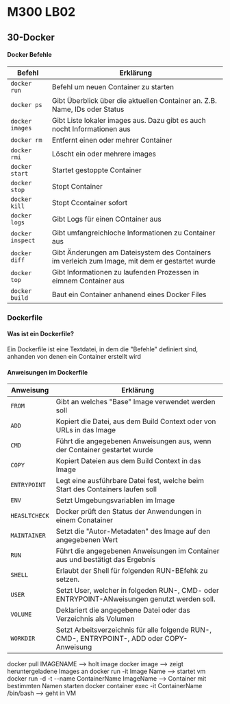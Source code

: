 # M300 LB02

## 30-Docker
#### Docker Befehle
Befehl | Erklärung 
------------ | ------------- | 
`docker run` | Befehl um neuen Container zu starten 
`docker ps` |Gibt Überblick über die aktuellen Container an. Z.B. Name, IDs oder Status 
`docker images` | Gibt Liste lokaler images aus. Dazu gibt es auch nocht Informationen aus
`docker rm` | Entfernt einen oder mehrer Container
`docker rmi` | Löscht ein oder mehrere images
`docker start` | Startet gestoppte Container
`docker stop` | Stopt Container
`docker kill` | Stopt Ccontainer sofort
`docker logs`| Gibt Logs für einen COntainer aus
`docker inspect` | Gibt umfangreichloche Informationen zu Container aus
`docker diff` | Gibt Änderungen am Dateisystem des Containers im verleich zum Image, mit dem er gestartet wurde
`docker top` | Gibt Informationen zu laufenden Prozessen in eimnem Container aus
`docker build` | Baut ein Container anhanend eines Docker Files

### Dockerfile
#### Was ist ein Dockerfile?
Ein Dockerfile ist eine Textdatei, in dem die "Befehle" definiert sind, anhanden von denen ein Container erstellt wird

#### Anweisungen im Dockerfile
Anweisung | Erklärung 
------------ | ------------- | 
`FROM` | Gibt an welches "Base" Image verwendet werden soll
`ADD` | Kopiert die Datei, aus dem Build Context oder von URLs in das Image
`CMD` | Führt die angegebenen Anweisungen aus, wenn der Container gestartet wurde
`COPY` | Kopiert Dateien aus dem Build Context in das Image
`ENTRYPOINT` | Legt eine ausführbare Datei fest, welche beim Start des Containers laufen soll
`ENV` | Setzt Umgebungsvariablen im Image
`HEASLTCHECK` | Docker prüft den Status der Anwendungen in einem Conatainer
`MAINTAINER` | Setzt die "Autor-Metadaten" des Image auf den angegebenen Wert
`RUN` | Führt die angegebenen Anweisungen im Container aus und bestätigt das Ergebnis
`SHELL` | Erlaubt der Shell für folgenden RUN-BEfehk zu setzen.
`USER` | Setzt User, welcher in folgeden RUN-, CMD- oder ENTRYPOINT-ANweisungen genutzt werden soll.
`VOLUME` | Deklariert die angegebene Datei oder das Verzeichnis als Volumen
`WORKDIR` | Setzt Arbeitsverzeichnis für alle folgende RUN-, CMD-, ENTRYPOINT-, ADD oder COPY-Anweisung

docker pull IMAGENAME --> holt image
docker image --> zeigt heruntergeladene Images an
docker run -it Image Name --> startet vm
docker run -d -t --name ContainerName ImageName --> Container mit bestimmten Namen starten
docker container exec -it ContainerName /bin/bash --> geht in VM
